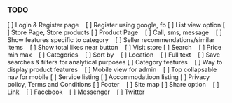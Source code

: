 ### TODO

[ ] Login & Register page
   [ ] Register using google, fb
[ ] List view option
[ ] Store Page, Store products
[ ] Product Page
   [ ] Call, sms, message
   [ ] Show features specific to category
   [ ] Seller recommendations/similar items
   [ ] Show total likes near button
   [ ] Visit store 
[ ] Search
   [ ] Price min max
   [ ] Categories
   [ ] Sort by
   [ ] Location
   [ ] Full text
   [ ] Save searches & filters for analytical purposes 
[ ] Category features 
   [ ] Way to display product features
   [ ] Mobile view for admin
   [ ] Top collapsable nav for mobile
[ ] Service listing
[ ] Accommodatioon listing
[ ] Privacy policy, Terms and Conditions
[ ] Footer
   [ ] Site map
[ ] Share option
   [ ] Link
   [ ] Facebook
   [ ] Messenger 
   [ ] Twitter

